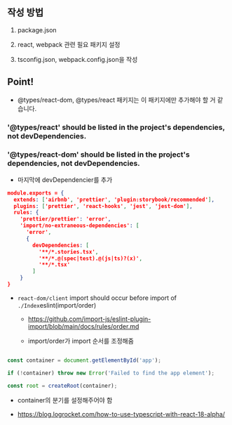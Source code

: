## 작성 방법 

1. package.json 

2. react, webpack 관련 필요 패키지 설정 

3. tsconfig.json, webpack.config.json을 작성 

## Point!

- @types/react-dom, @types/react 패키지는 이 패키지에만 추가해야 할 거 같습니다. 

### '@types/react' should be listed in the project's dependencies, not devDependencies.

### '@types/react-dom' should be listed in the project's dependencies, not devDependencies. 

- 마지막에 devDependencier를 추가 
```json
module.exports = {
  extends: ['airbnb', 'prettier', 'plugin:storybook/recommended'],
  plugins: ['prettier', 'react-hooks', 'jest', 'jest-dom'],
  rules: {
    'prettier/prettier': 'error',
    'import/no-extraneous-dependencies': [
      'error',
      {
        devDependencies: [
          '**/*.stories.tsx',
          '**/*.@(spec|test).@(js|ts)?(x)',
          '**/*.tsx'  
        ]
    }
}
```

- `react-dom/client` import should occur before import of `./Index`eslint(import/order)

  - https://github.com/import-js/eslint-plugin-import/blob/main/docs/rules/order.md

  - import/order가 import 순서를 조정해줌 


```javascript

const container = document.getElementById('app');

if (!container) throw new Error('Failed to find the app element');

const root = createRoot(container);
```

- container의 분기를 설정해주어야 함 

- https://blog.logrocket.com/how-to-use-typescript-with-react-18-alpha/
